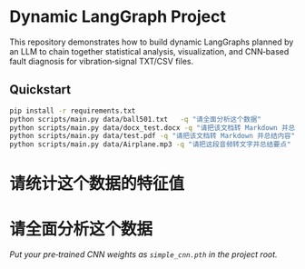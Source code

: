 # Dynamic LangGraph Project

This repository demonstrates how to build dynamic LangGraphs planned by an LLM
to chain together statistical analysis, visualization, and CNN‑based fault
diagnosis for vibration‑signal TXT/CSV files.

## Quickstart

```bash
pip install -r requirements.txt
python scripts/main.py data/ball501.txt   -q "请全面分析这个数据"
python scripts/main.py data/docx_test.docx -q "请把该文档转 Markdown 并总结内容"
python scripts/main.py data/test.pdf -q "请把该文档转 Markdown 并总结内容"
python scripts/main.py data/Airplane.mp3 -q "请把这段音频转文字并总结要点"
```
# 请统计这个数据的特征值
# 请全面分析这个数据
*Put your pre‑trained CNN weights as `simple_cnn.pth` in the project root.*

